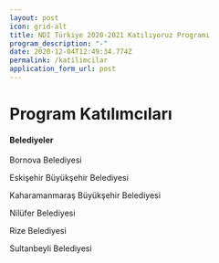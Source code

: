 ```yaml
---
layout: post
icon: grid-alt
title: NDI Türkiye 2020-2021 Katılıyoruz Programı
program_description: "-"
date: 2020-12-04T12:49:34.774Z
permalink: /katilimcilar
application_form_url: post
---
```

# **Program Katılımcıları**

#### Belediyeler



Bornova Belediyesi


Eskişehir Büyükşehir Belediyesi


Kaharamanmaraş Büyükşehir Belediyesi


Nilüfer Belediyesi


Rize Belediyesi


Sultanbeyli Belediyesi